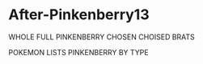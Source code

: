 # After-Pinkenberry13

WHOLE FULL PINKENBERRY CHOSEN CHOISED BRATS

POKEMON LISTS PINKENBERRY BY TYPE
